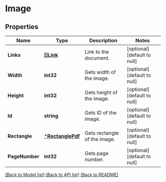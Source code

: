 # Image

## Properties
Name | Type | Description | Notes
------------ | ------------- | ------------- | -------------
**Links** | [**[]Link**](Link.md) | Link to the document. | [optional] [default to null]
**Width** | **int32** | Gets width of the image. | [optional] [default to null]
**Height** | **int32** | Gets height of the image. | [optional] [default to null]
**Id** | **string** | Gets ID of the image. | [optional] [default to null]
**Rectangle** | [***RectanglePdf**](RectanglePdf.md) | Gets rectangle of the image. | [optional] [default to null]
**PageNumber** | **int32** | Gets page number. | [optional] [default to null]

[[Back to Model list]](../README.md#documentation-for-models) [[Back to API list]](../README.md#documentation-for-api-endpoints) [[Back to README]](../README.md)


